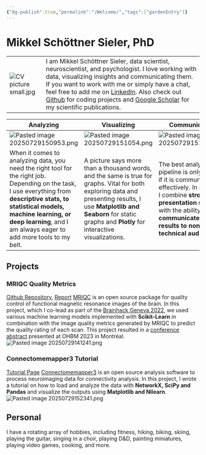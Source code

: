 ```yaml
---
{"dg-publish":true,"permalink":"/Welcome/","tags":["gardenEntry"]}
---
```


# Mikkel Schöttner Sieler, PhD

|                           |                                                                                                                                                                                                                                                                                                                                                                                                                                                                                             |
| ------------------------- | ------------------------------------------------------------------------------------------------------------------------------------------------------------------------------------------------------------------------------------------------------------------------------------------------------------------------------------------------------------------------------------------------------------------------------------------------------------------------------------------- |
| ![CV picture small.jpg](/img/user/CV%20picture%20small.jpg) | I am Mikkel Schöttner Sieler, data scientist, neuroscientist, and psychologist. I love working with data, visualizing insights and communicating them. If you want to work with me or simply have a chat, feel free to add me on [LinkedIn](https://www.linkedin.com/in/mikkel-schoettner/). Also check out [Github](https://github.com/mschoettner) for coding projects and [Google Scholar](https://scholar.google.com/citations?user=XQbbbysAAAAJ&hl=de) for my scientific publications. |


| **Analyzing**                                                                                                                                                                                                                                                  | **Visualizing**                                                                                                                                                                                                                     | **Communicating**                                                                                                                                                                                                   |
| -------------------------------------------------------------------------------------------------------------------------------------------------------------------------------------------------------------------------------------------------------------- | ----------------------------------------------------------------------------------------------------------------------------------------------------------------------------------------------------------------------------------- | ------------------------------------------------------------------------------------------------------------------------------------------------------------------------------------------------------------------- |
| ![Pasted image 20250729150953.png](/img/user/Pasted%20image%2020250729150953.png)                                                                                                                                                                                                                           | ![Pasted image 20250729151054.png](/img/user/Pasted%20image%2020250729151054.png)                                                                                                                                                                                                | ![Pasted image 20250729151123.png](/img/user/Pasted%20image%2020250729151123.png)                                                                                                                                                                                |
| When it comes to analyzing data, you need the right tool for the right job. Depending on the task, I use everything from **descriptive stats, to statistical models, machine learning, or deep learning**, and I am always eager to add more tools to my belt. | A picture says more than a thousand words, and the same is true for graphs. Vital for both exploring data and presenting results, I use **Matplotlib and Seaborn** for static graphs and **Plotly** for interactive visualizations. | The best analysis pipeline is only worth it if it is communicated effectively. In my work, I combine **strong presentation skills** with the ability to **communicate complex results to non-technical audiences**. |


## Projects

### MRIQC Quality Metrics
[Github Repository](https://github.com/brainhack-ch/interpret-iqms/tree/main),  [Report](https://www.nipreps.org/qc-book/auto-qc/iqms_interpretability.html)
[MRIQC](https://mriqc.readthedocs.io/en/latest/) is an open source package for quality control of functional magnetic resonance images of the brain. In this project, which I co-lead as part of the [Brainhack Geneva 2022](https://memento.epfl.ch/event/brainhack-global-geneva-2022-register-or-propose-y/), we used various machine learning models implemented with **Scikit-Learn** in combination with the image quality metrics generated by MRIQC to predict the quality rating of each scan. This project resulted in a [conference abstract](https://osf.io/7vqzr/) presented at OHBM 2023 in Montréal.
![Pasted image 20250729141241.png](/img/user/Pasted%20image%2020250729141241.png)

### Connectomemapper3 Tutorial
[Tutorial Page](https://connectome-mapper-3.readthedocs.io/en/latest/notebooks/analysis_tutorial.html)
[Connectomemapper3](https://connectome-mapper-3.readthedocs.io/en/latest/index.html) is an open source analysis software to process neuroimaging data for connectivity analysis. In this project, I wrote a tutorial on how to load and analyze the data with **NetworkX, SciPy and Pandas** and visualize the outputs using **Matplotlib and Nilearn**.
![Pasted image 20250729152341.png](/img/user/Pasted%20image%2020250729152341.png)



## Personal

I have a rotating array of hobbies, including fitness, hiking, biking, skiing, playing the guitar, singing in a choir, playing D&D, painting miniatures, playing video games, cooking, and more.